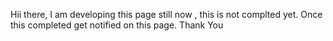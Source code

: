 Hii there, 
I am developing this page still now , this is not complted yet.
Once this completed get notified on this page. 
Thank You 
